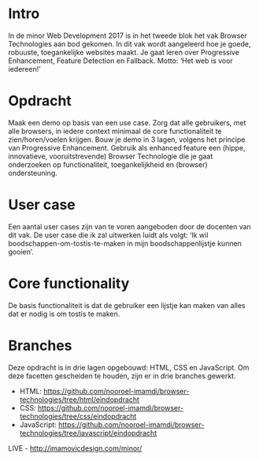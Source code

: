 # Intro
In de minor Web Development 2017 is in het tweede blok het vak Browser Technologies aan bod gekomen. In dit vak wordt aangeleerd hoe je goede, robuuste, toegankelijke websites maakt. Je gaat leren over Progressive Enhancement, Feature Detection en Fallback. Motto: ‘Het web is voor iedereen!’

# Opdracht
Maak een demo op basis van een use case. Zorg dat alle gebruikers, met alle browsers, in iedere context minimaal de core functionaliteit te zien/horen/voelen krijgen. Bouw je demo in 3 lagen, volgens het principe van Progressive Enhancement. Gebruik als enhanced feature een (hippe, innovatieve, vooruitstrevende) Browser Technologie die je gaat onderzoeken op functionaliteit, toegankelijkheid en (browser) ondersteuning.

# User case
Een aantal user cases zijn van te voren aangeboden door de docenten van dit vak. De user case die ik zal uitwerken luidt als volgt: ‘Ik wil boodschappen-om-tostis-te-maken in mijn boodschappenlijstje kunnen gooien’.

# Core functionality
De basis functionaliteit is dat de gebruiker een lijstje kan maken van alles dat er nodig is om tostis te maken.

# Branches
Deze opdracht is in drie lagen opgebouwd: HTML, CSS en JavaScript. Om deze facetten gescheiden te houden, zijn er in drie branches gewerkt. 

- HTML: https://github.com/nooroel-imamdi/browser-technologies/tree/html/eindopdracht
- CSS: https://github.com/nooroel-imamdi/browser-technologies/tree/css/eindopdracht
- JavaScript: https://github.com/nooroel-imamdi/browser-technologies/tree/javascript/eindopdracht

LIVE - http://imamovicdesign.com/minor/
